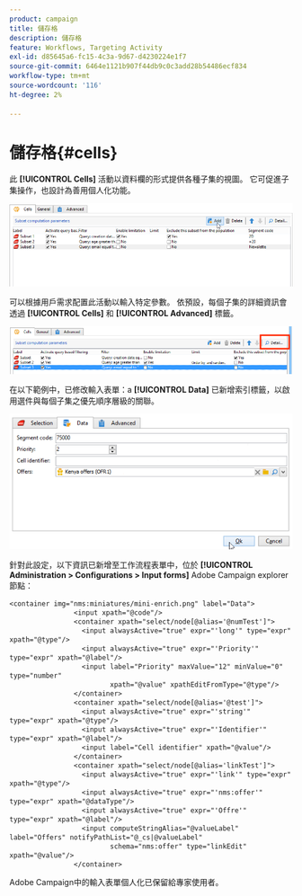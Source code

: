 ```yaml
---
product: campaign
title: 儲存格
description: 儲存格
feature: Workflows, Targeting Activity
exl-id: d85645a6-fc15-4c3a-9d67-d4230224e1f7
source-git-commit: 6464e1121b907f44db9c0c3add28b54486ecf834
workflow-type: tm+mt
source-wordcount: '116'
ht-degree: 2%

---
```


# 儲存格{#cells}

此 **[!UICONTROL Cells]** 活動以資料欄的形式提供各種子集的視圖。 它可促進子集操作，也設計為善用個人化功能。

![](assets/wf_split_cells.png)

可以根據用戶需求配置此活動以輸入特定參數。 依預設，每個子集的詳細資訊會透過 **[!UICONTROL Cells]** 和 **[!UICONTROL Advanced]** 標籤。

![](assets/wf_split_cells_with_customization.png)

在以下範例中，已修改輸入表單：a **[!UICONTROL Data]** 已新增索引標籤，以啟用選件與每個子集之優先順序層級的關聯。

![](assets/cells-activity-sample.png)

針對此設定，以下資訊已新增至工作流程表單中，位於 **[!UICONTROL Administration > Configurations > Input forms]** Adobe Campaign explorer節點：

```
<container img="nms:miniatures/mini-enrich.png" label="Data">
                <input xpath="@code"/>
                <container xpath="select/node[@alias='@numTest']">
                  <input alwaysActive="true" expr="'long'" type="expr" xpath="@type"/>
                  <input alwaysActive="true" expr="'Priority'" type="expr" xpath="@label"/>
                  <input label="Priority" maxValue="12" minValue="0" type="number"
                         xpath="@value" xpathEditFromType="@type"/>
                </container>
                <container xpath="select/node[@alias='@test']">
                  <input alwaysActive="true" expr="'string'" type="expr" xpath="@type"/>
                  <input alwaysActive="true" expr="'Identifier'" type="expr" xpath="@label"/>
                  <input label="Cell identifier" xpath="@value"/>
                </container>
                <container xpath="select/node[@alias='linkTest']">
                  <input alwaysActive="true" expr="'link'" type="expr" xpath="@type"/>
                  <input alwaysActive="true" expr="'nms:offer'" type="expr" xpath="@dataType"/>
                  <input alwaysActive="true" expr="'Offre'" type="expr" xpath="@label"/>
                  <input computeStringAlias="@valueLabel" label="Offers" notifyPathList="@_cs|@valueLabel"
                         schema="nms:offer" type="linkEdit" xpath="@value"/>
                </container>
```

Adobe Campaign中的輸入表單個人化已保留給專家使用者。